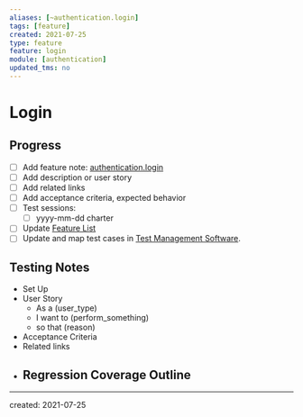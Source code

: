```yaml
---
aliases: [~authentication.login]
tags: [feature]
created: 2021-07-25
type: feature 
feature: login
module: [authentication]
updated_tms: no
---
```


# Login

## Progress
- [ ] Add feature note: [authentication.login](authentication.login.md)
- [ ] Add description or user story
- [ ] Add related links
- [ ] Add acceptance criteria, expected behavior
- [ ] Test sessions:
	- [ ] yyyy-mm-dd charter
- [ ] Update [Feature List](../70_feature_list.md)
- [ ] Update and map test cases in [Test Management Software](../90_test_management.md).

## Testing Notes
- Set Up 
- User Story
	- As a (user_type) 
	- I want to (perform_something) 
	- so that (reason)
- Acceptance Criteria
- Related links
- Regression Coverage Outline
	- 
---
created: 2021-07-25